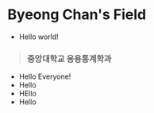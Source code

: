 # Byeong Chan's Field
  - Hello world! 

> ### 중앙대학교 응용통계학과
  -  Hello Everyone!
  -  Hello
  -  HEllo
  - Hello
